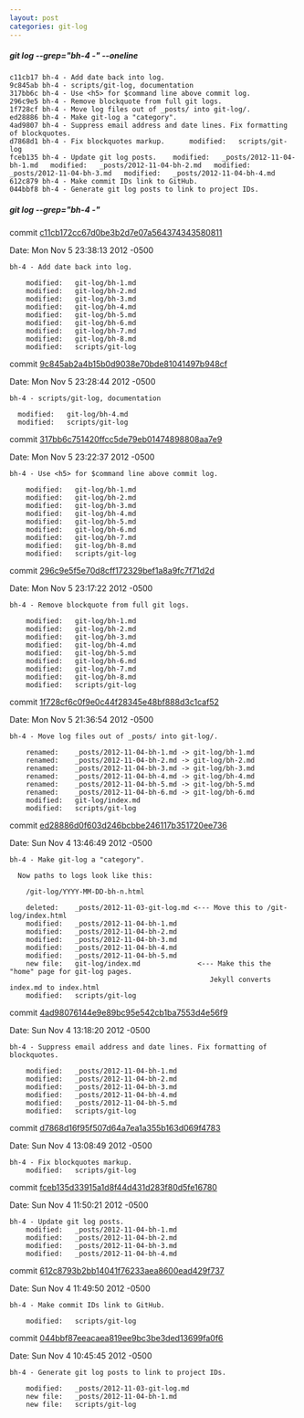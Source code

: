 ```yaml
---
layout: post
categories: git-log 
---
```



##### git log --grep="bh-4 -" --oneline

    c11cb17 bh-4 - Add date back into log.
    9c845ab bh-4 - scripts/git-log, documentation
    317bb6c bh-4 - Use <h5> for $command line above commit log.
    296c9e5 bh-4 - Remove blockquote from full git logs.
    1f728cf bh-4 - Move log files out of _posts/ into git-log/.
    ed28886 bh-4 - Make git-log a "category".
    4ad9807 bh-4 - Suppress email address and date lines. Fix formatting of blockquotes.
    d7868d1 bh-4 - Fix blockquotes markup.  	modified:   scripts/git-log
    fceb135 bh-4 - Update git log posts.  	modified:   _posts/2012-11-04-bh-1.md  	modified:   _posts/2012-11-04-bh-2.md  	modified:   _posts/2012-11-04-bh-3.md  	modified:   _posts/2012-11-04-bh-4.md
    612c879 bh-4 - Make commit IDs link to GitHub.
    044bbf8 bh-4 - Generate git log posts to link to project IDs.
    


##### git log --grep="bh-4 -"

commit [c11cb172cc67d0be3b2d7e07a564374343580811](https://github.com/bryanhirsch/bryanhirsch.github.com/commit/c11cb172cc67d0be3b2d7e07a564374343580811)

Date:   Mon Nov 5 23:38:13 2012 -0500

    bh-4 - Add date back into log.
    
     	modified:   git-log/bh-1.md
     	modified:   git-log/bh-2.md
     	modified:   git-log/bh-3.md
     	modified:   git-log/bh-4.md
     	modified:   git-log/bh-5.md
     	modified:   git-log/bh-6.md
     	modified:   git-log/bh-7.md
     	modified:   git-log/bh-8.md
     	modified:   scripts/git-log

commit [9c845ab2a4b15b0d9038e70bde81041497b948cf](https://github.com/bryanhirsch/bryanhirsch.github.com/commit/9c845ab2a4b15b0d9038e70bde81041497b948cf)

Date:   Mon Nov 5 23:28:44 2012 -0500

    bh-4 - scripts/git-log, documentation
    
      modified:   git-log/bh-4.md
      modified:   scripts/git-log

commit [317bb6c751420ffcc5de79eb01474898808aa7e9](https://github.com/bryanhirsch/bryanhirsch.github.com/commit/317bb6c751420ffcc5de79eb01474898808aa7e9)

Date:   Mon Nov 5 23:22:37 2012 -0500

    bh-4 - Use <h5> for $command line above commit log.
    
    	modified:   git-log/bh-1.md
    	modified:   git-log/bh-2.md
    	modified:   git-log/bh-3.md
    	modified:   git-log/bh-4.md
    	modified:   git-log/bh-5.md
    	modified:   git-log/bh-6.md
    	modified:   git-log/bh-7.md
    	modified:   git-log/bh-8.md
    	modified:   scripts/git-log

commit [296c9e5f5e70d8cff172329bef1a8a9fc7f71d2d](https://github.com/bryanhirsch/bryanhirsch.github.com/commit/296c9e5f5e70d8cff172329bef1a8a9fc7f71d2d)

Date:   Mon Nov 5 23:17:22 2012 -0500

    bh-4 - Remove blockquote from full git logs.
    
     	modified:   git-log/bh-1.md
     	modified:   git-log/bh-2.md
     	modified:   git-log/bh-3.md
     	modified:   git-log/bh-4.md
     	modified:   git-log/bh-5.md
     	modified:   git-log/bh-6.md
     	modified:   git-log/bh-7.md
     	modified:   git-log/bh-8.md
     	modified:   scripts/git-log

commit [1f728cf6c0f9e0c44f28345e48bf888d3c1caf52](https://github.com/bryanhirsch/bryanhirsch.github.com/commit/1f728cf6c0f9e0c44f28345e48bf888d3c1caf52)

Date:   Mon Nov 5 21:36:54 2012 -0500

    bh-4 - Move log files out of _posts/ into git-log/.
    
     	renamed:    _posts/2012-11-04-bh-1.md -> git-log/bh-1.md
     	renamed:    _posts/2012-11-04-bh-2.md -> git-log/bh-2.md
     	renamed:    _posts/2012-11-04-bh-3.md -> git-log/bh-3.md
     	renamed:    _posts/2012-11-04-bh-4.md -> git-log/bh-4.md
     	renamed:    _posts/2012-11-04-bh-5.md -> git-log/bh-5.md
     	renamed:    _posts/2012-11-04-bh-6.md -> git-log/bh-6.md
     	modified:   git-log/index.md
     	modified:   scripts/git-log

commit [ed28886d0f603d246bcbbe246117b351720ee736](https://github.com/bryanhirsch/bryanhirsch.github.com/commit/ed28886d0f603d246bcbbe246117b351720ee736)

Date:   Sun Nov 4 13:46:49 2012 -0500

    bh-4 - Make git-log a "category".
    
      Now paths to logs look like this:
    
        /git-log/YYYY-MM-DD-bh-n.html
    
     	deleted:    _posts/2012-11-03-git-log.md <--- Move this to /git-log/index.html
     	modified:   _posts/2012-11-04-bh-1.md
     	modified:   _posts/2012-11-04-bh-2.md
     	modified:   _posts/2012-11-04-bh-3.md
     	modified:   _posts/2012-11-04-bh-4.md
     	modified:   _posts/2012-11-04-bh-5.md
     	new file:   git-log/index.md              <--- Make this the "home" page for git-log pages.
                                                     Jekyll converts index.md to index.html
     	modified:   scripts/git-log

commit [4ad98076144e9e89bc95e542cb1ba7553d4e56f9](https://github.com/bryanhirsch/bryanhirsch.github.com/commit/4ad98076144e9e89bc95e542cb1ba7553d4e56f9)

Date:   Sun Nov 4 13:18:20 2012 -0500

    bh-4 - Suppress email address and date lines. Fix formatting of blockquotes.
    
     	modified:   _posts/2012-11-04-bh-1.md
     	modified:   _posts/2012-11-04-bh-2.md
     	modified:   _posts/2012-11-04-bh-3.md
     	modified:   _posts/2012-11-04-bh-4.md
     	modified:   _posts/2012-11-04-bh-5.md
     	modified:   scripts/git-log

commit [d7868d16f95f507d64a7ea1a355b163d069f4783](https://github.com/bryanhirsch/bryanhirsch.github.com/commit/d7868d16f95f507d64a7ea1a355b163d069f4783)

Date:   Sun Nov 4 13:08:49 2012 -0500

    bh-4 - Fix blockquotes markup.
     	modified:   scripts/git-log

commit [fceb135d33915a1d8f44d431d283f80d5fe16780](https://github.com/bryanhirsch/bryanhirsch.github.com/commit/fceb135d33915a1d8f44d431d283f80d5fe16780)

Date:   Sun Nov 4 11:50:21 2012 -0500

    bh-4 - Update git log posts.
     	modified:   _posts/2012-11-04-bh-1.md
     	modified:   _posts/2012-11-04-bh-2.md
     	modified:   _posts/2012-11-04-bh-3.md
     	modified:   _posts/2012-11-04-bh-4.md

commit [612c8793b2bb14041f76233aea8600ead429f737](https://github.com/bryanhirsch/bryanhirsch.github.com/commit/612c8793b2bb14041f76233aea8600ead429f737)

Date:   Sun Nov 4 11:49:50 2012 -0500

    bh-4 - Make commit IDs link to GitHub.
    
     	modified:   scripts/git-log

commit [044bbf87eeacaea819ee9bc3be3ded13699fa0f6](https://github.com/bryanhirsch/bryanhirsch.github.com/commit/044bbf87eeacaea819ee9bc3be3ded13699fa0f6)

Date:   Sun Nov 4 10:45:45 2012 -0500

    bh-4 - Generate git log posts to link to project IDs.
    
     	modified:   _posts/2012-11-03-git-log.md
     	new file:   _posts/2012-11-04-bh-1.md
     	new file:   scripts/git-log

